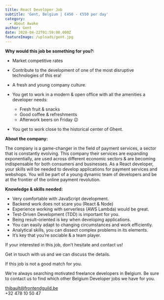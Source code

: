 ```yaml
---
title: React Developer Job
subtitle: 'Gent, Belgium | €450 - €550 per day'
category:
  - About Awake
author: Gent
date: 2020-04-22T01:59:00.000Z
featureImage: /uploads/gent.jpg
---
```

**Why would this job be something for you?:**

* Market competitive rates
* Contribute to the development of one of the most disruptive technologies of this era!
* A fresh and young company culture.
* You get to work in a modern & open office with all the amenities a developer needs:

  * Fresh fruit & snacks
  * Good coffee & refreshments
  * Afterwork beers on Friday 😉
* You get to work close to the historical center of Ghent.

**About the company:**

The company is a game-changer in the field of payment services, a sector that is constantly evolving. This company their services are expanding exponentially, are used across different economic sectors & are becoming indispensable for both consumers and businesses. As a React developer, your skills will be needed to develop applications for payment services and webshops. You will be part of a young dynamic team of developers and be at the frontier of the online payment revolution.

**Knowledge & skills needed:**

* Very comfortable with JavaScript development.
* Backend work does not scare you (React & Node)
* Experience working with serverless (AWS Lambda) would be great.
* Test-Driven Development (TDD) is important for you.
* Being result-oriented is key when developing applications.
* You can easily adapt to changing circumstances and work efficiently.
* Analytical skills, you can dissect complex problems in its elements.
* It’s key that you’re sociable & a team player.

If your interested in this job, don’t hesitate and contact us!

Get in touch with us and we can discuss the details.

If this job is not a good match for you.

We're always searching motivated freelance developers in Belgium. Be sure to contact us to find which other Belgium Developer jobs we have for you.

thibault@frontendguild.be\
+32 478 10 50 47
